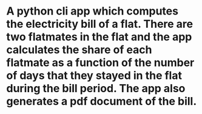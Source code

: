 # A python cli app which computes the electricity bill of a flat. There are two flatmates in the flat and the app calculates the share of each flatmate as a function of the number of days that they stayed in the flat during the bill period. The app also generates a pdf document of the bill.
